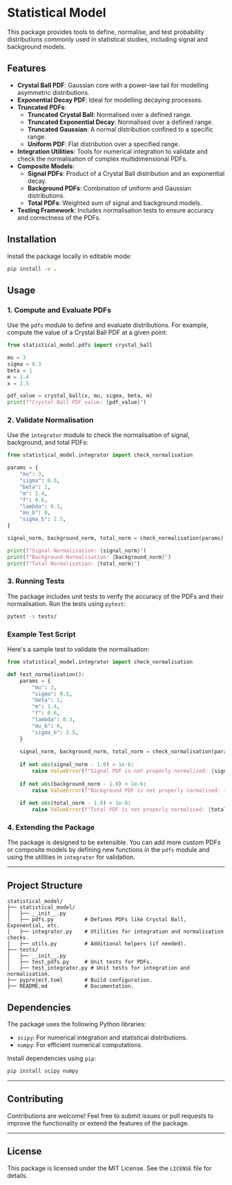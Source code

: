 # Statistical Model

This package provides tools to define, normalise, and test probability distributions commonly used in statistical studies, including signal and background models.

## Features

- **Crystal Ball PDF**: Gaussian core with a power-law tail for modelling asymmetric distributions.
- **Exponential Decay PDF**: Ideal for modelling decaying processes.
- **Truncated PDFs**:
  - **Truncated Crystal Ball**: Normalised over a defined range.
  - **Truncated Exponential Decay**: Normalised over a defined range.
  - **Truncated Gaussian**: A normal distribution confined to a specific range.
  - **Uniform PDF**: Flat distribution over a specified range.
- **Integration Utilities**: Tools for numerical integration to validate and check the normalisation of complex multidimensional PDFs.
- **Composite Models**:
  - **Signal PDFs**: Product of a Crystal Ball distribution and an exponential decay.
  - **Background PDFs**: Combination of uniform and Gaussian distributions.
  - **Total PDFs**: Weighted sum of signal and background models.
- **Testing Framework**: Includes normalisation tests to ensure accuracy and correctness of the PDFs.

## Installation

Install the package locally in editable mode:

```bash
pip install -e .
```

## Usage

### 1. Compute and Evaluate PDFs
Use the `pdfs` module to define and evaluate distributions. For example, compute the value of a Crystal Ball PDF at a given point:

```python
from statistical_model.pdfs import crystal_ball

mu = 3
sigma = 0.3
beta = 1
m = 1.4
x = 2.5

pdf_value = crystal_ball(x, mu, sigma, beta, m)
print(f"Crystal Ball PDF value: {pdf_value}")
```

### 2. Validate Normalisation
Use the `integrator` module to check the normalisation of signal, background, and total PDFs:

```python
from statistical_model.integrator import check_normalisation

params = {
    "mu": 3,
    "sigma": 0.3,
    "beta": 1,
    "m": 1.4,
    "f": 0.6,
    "lambda": 0.3,
    "mu_b": 0,
    "sigma_b": 2.5,
}

signal_norm, background_norm, total_norm = check_normalisation(params)

print(f"Signal Normalisation: {signal_norm}")
print(f"Background Normalisation: {background_norm}")
print(f"Total Normalisation: {total_norm}")
```

### 3. Running Tests
The package includes unit tests to verify the accuracy of the PDFs and their normalisation. Run the tests using `pytest`:

```bash
pytest -s tests/
```

### Example Test Script

Here's a sample test to validate the normalisation:

```python
from statistical_model.integrator import check_normalisation

def test_normalisation():
    params = {
        "mu": 3,
        "sigma": 0.3,
        "beta": 1,
        "m": 1.4,
        "f": 0.6,
        "lambda": 0.3,
        "mu_b": 0,
        "sigma_b": 2.5,
    }
    
    signal_norm, background_norm, total_norm = check_normalisation(params)
    
    if not abs(signal_norm - 1.0) < 1e-6:
        raise ValueError(f"Signal PDF is not properly normalised: {signal_norm}")
    
    if not abs(background_norm - 1.0) < 1e-6:
        raise ValueError(f"Background PDF is not properly normalised: {background_norm}")
    
    if not abs(total_norm - 1.0) < 1e-6:
        raise ValueError(f"Total PDF is not properly normalised: {total_norm}")
```

### 4. Extending the Package
The package is designed to be extensible. You can add more custom PDFs or composite models by defining new functions in the `pdfs` module and using the utilities in `integrator` for validation.

---

## Project Structure

```
statistical_model/
├── statistical_model/
│   ├── __init__.py
│   ├── pdfs.py          # Defines PDFs like Crystal Ball, Exponential, etc.
│   ├── integrator.py    # Utilities for integration and normalisation checks.
│   ├── utils.py         # Additional helpers (if needed).
├── tests/
│   ├── __init__.py
│   ├── test_pdfs.py     # Unit tests for PDFs.
│   ├── test_integrator.py # Unit tests for integration and normalisation.
├── pyproject.toml       # Build configuration.
├── README.md            # Documentation.
```

## Dependencies

The package uses the following Python libraries:
- `scipy`: For numerical integration and statistical distributions.
- `numpy`: For efficient numerical computations.

Install dependencies using `pip`:

```bash
pip install scipy numpy
```

---

## Contributing

Contributions are welcome! Feel free to submit issues or pull requests to improve the functionality or extend the features of the package.

---

## License

This package is licensed under the MIT License. See the `LICENSE` file for details.
